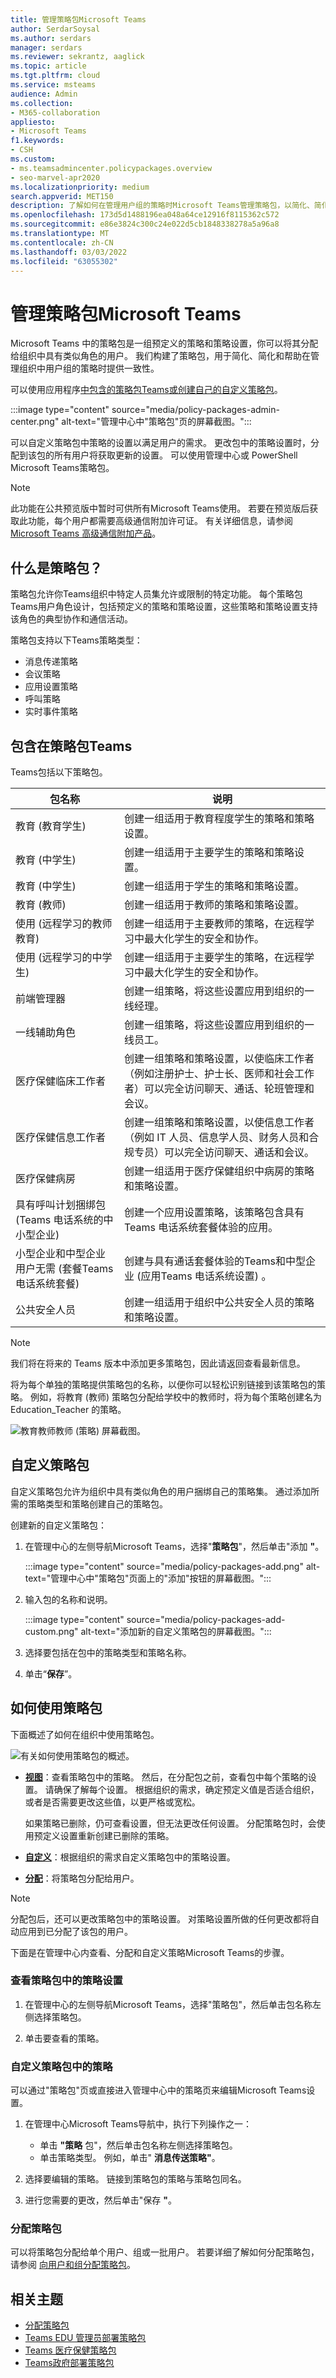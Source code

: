 ```yaml
---
title: 管理策略包Microsoft Teams
author: SerdarSoysal
ms.author: serdars
manager: serdars
ms.reviewer: sekrantz, aaglick
ms.topic: article
ms.tgt.pltfrm: cloud
ms.service: msteams
audience: Admin
ms.collection:
- M365-collaboration
appliesto:
- Microsoft Teams
f1.keywords:
- CSH
ms.custom:
- ms.teamsadmincenter.policypackages.overview
- seo-marvel-apr2020
ms.localizationpriority: medium
search.appverid: MET150
description: 了解如何在管理用户组的策略时Microsoft Teams管理策略包，以简化、简化和帮助提供一致性。
ms.openlocfilehash: 173d5d1488196ea048a64ce12916f8115362c572
ms.sourcegitcommit: e86e3824c300c24e022d5cb1848338278a5a96a8
ms.translationtype: MT
ms.contentlocale: zh-CN
ms.lasthandoff: 03/03/2022
ms.locfileid: "63055302"
---
```

# <a name="manage-policy-packages-for-microsoft-teams"></a>管理策略包Microsoft Teams

Microsoft Teams 中的策略包是一组预定义的策略和策略设置，你可以将其分配给组织中具有类似角色的用户。 我们构建了策略包，用于简化、简化和帮助在管理组织中用户组的策略时提供一致性。  

可以使用应用程序[中包含的策略包Teams](#policy-packages-included-in-teams)[或创建自己的自定义策略包](#custom-policy-packages)。

:::image type="content" source="media/policy-packages-admin-center.png" alt-text="管理中心中"策略包"页的屏幕截图。":::

可以自定义策略包中策略的设置以满足用户的需求。 更改包中的策略设置时，分配到该包的所有用户将获取更新的设置。 可以使用管理中心或 PowerShell Microsoft Teams策略包。

> [!NOTE]
> 此功能在公共预览版中暂时可供所有Microsoft Teams使用。 若要在预览版后获取此功能，每个用户都需要高级通信附加许可证。 有关详细信息，请参阅 [Microsoft Teams 高级通信附加产品](/microsoftteams/teams-add-on-licensing/advanced-communications)。

## <a name="what-is-a-policy-package"></a>什么是策略包？

策略包允许你Teams组织中特定人员集允许或限制的特定功能。 每个策略包Teams用户角色设计，包括预定义的策略和策略设置，这些策略和策略设置支持该角色的典型协作和通信活动。

策略包支持以下Teams策略类型：

- 消息传递策略
- 会议策略
- 应用设置策略
- 呼叫策略
- 实时事件策略

## <a name="policy-packages-included-in-teams"></a>包含在策略包Teams

Teams包括以下策略包。

| 包名称 | 说明 |
|---------|---------|
|教育 (教育学生)     |创建一组适用于教育程度学生的策略和策略设置。|
|教育 (中学生)    |创建一组适用于主要学生的策略和策略设置。|
|教育 (中学生)     |创建一组适用于学生的策略和策略设置。         |
|教育 (教师)     |创建一组适用于教师的策略和策略设置。      |
|使用 (远程学习的教师教育)     |创建一组适用于主要教师的策略，在远程学习中最大化学生的安全和协作。      |
|使用 (远程学习的中学生)     |创建一组适用于主要学生的策略，在远程学习中最大化学生的安全和协作。      |
|前端管理器 |创建一组策略，将这些设置应用到组织的一线经理。 |
|一线辅助角色 |创建一组策略，将这些设置应用到组织的一线员工。 |
|医疗保健临床工作者  |创建一组策略和策略设置，以使临床工作者（例如注册护士、护士长、医师和社会工作者）可以完全访问聊天、通话、轮班管理和会议。 |
|医疗保健信息工作者  |创建一组策略和策略设置，以使信息工作者（例如 IT 人员、信息学人员、财务人员和合规专员）可以完全访问聊天、通话和会议。|
|医疗保健病房  |创建一组适用于医疗保健组织中病房的策略和策略设置。|
|具有呼叫计划捆绑包 (Teams 电话系统的中小型企业)  |创建一个应用设置策略，该策略包含具有Teams 电话系统套餐体验的应用。|
|小型企业和中型企业用户无需 (套餐Teams 电话系统套餐)  |创建与具有通话套餐体验的Teams和中型企业 (应用Teams 电话系统设置) 。
|公共安全人员   |创建一组适用于组织中公共安全人员的策略和策略设置。|

> [!NOTE]
> 我们将在将来的 Teams 版本中添加更多策略包，因此请返回查看最新信息。  

将为每个单独的策略提供策略包的名称，以便你可以轻松识别链接到该策略包的策略。
例如，将教育 (教师) 策略包分配给学校中的教师时，将为每个策略创建名为 Education_Teacher 的策略。

![教育教师教师 (策略) 屏幕截图。](media/policy-packages-education_teacher.png)

## <a name="custom-policy-packages"></a>自定义策略包

自定义策略包允许为组织中具有类似角色的用户捆绑自己的策略集。 通过添加所需的策略类型和策略创建自己的策略包。

创建新的自定义策略包：

1. 在管理中心的左侧导航Microsoft Teams，选择"**策略包**"，然后单击"添加 **"**。

    :::image type="content" source="media/policy-packages-add.png" alt-text="管理中心中"策略包"页面上的"添加"按钮的屏幕截图。":::

2. 输入包的名称和说明。

    :::image type="content" source="media/policy-packages-add-custom.png" alt-text="添加新的自定义策略包的屏幕截图。":::

3. 选择要包括在包中的策略类型和策略名称。

4. 单击“**保存**”。

## <a name="how-to-use-policy-packages"></a>如何使用策略包

下面概述了如何在组织中使用策略包。

![有关如何使用策略包的概述。](media/manage-policy-packages-overview.png)

- **[视图](#view-the-settings-of-a-policy-in-a-policy-package)**：查看策略包中的策略。 然后，在分配包之前，查看包中每个策略的设置。 请确保了解每个设置。 根据组织的需求，确定预定义值是否适合组织，或者是否需要更改这些值，以更严格或宽松。

    如果策略已删除，仍可查看设置，但无法更改任何设置。 分配策略包时，会使用预定义设置重新创建已删除的策略。

- **[自定义](#customize-policies-in-a-policy-package)**：根据组织的需求自定义策略包中的策略设置。

- **[分配](#assign-a-policy-package)**：将策略包分配给用户。  

> [!NOTE]
> 分配包后，还可以更改策略包中的策略设置。 对策略设置所做的任何更改都将自动应用到已分配了该包的用户。

下面是在管理中心内查看、分配和自定义策略Microsoft Teams的步骤。

### <a name="view-the-settings-of-a-policy-in-a-policy-package"></a>查看策略包中的策略设置

1. 在管理中心的左侧导航Microsoft Teams，选择"策略包"，然后单击包名称左侧选择策略包。

2. 单击要查看的策略。

### <a name="customize-policies-in-a-policy-package"></a>自定义策略包中的策略

可以通过"策略包"页或直接进入管理中心中的策略页来编辑Microsoft Teams设置。

1. 在管理中心Microsoft Teams导航中，执行下列操作之一：
    - 单击 **"策略** 包"，然后单击包名称左侧选择策略包。
    - 单击策略类型。  例如，单击" **消息传送策略"**。

2. 选择要编辑的策略。 链接到策略包的策略与策略包同名。

3. 进行您需要的更改，然后单击"保存 **"**。

### <a name="assign-a-policy-package"></a>分配策略包

可以将策略包分配给单个用户、组或一批用户。 若要详细了解如何分配策略包，请参阅 [向用户和组分配策略包](assign-policy-packages.md)。

## <a name="related-topics"></a>相关主题

- [分配策略包](assign-policy-packages.md)
- [Teams EDU 管理员部署策略包](policy-packages-edu.md)
- [Teams 医疗保健策略包](policy-packages-healthcare.md)
- [Teams政府部署策略包](policy-packages-gov.md)
